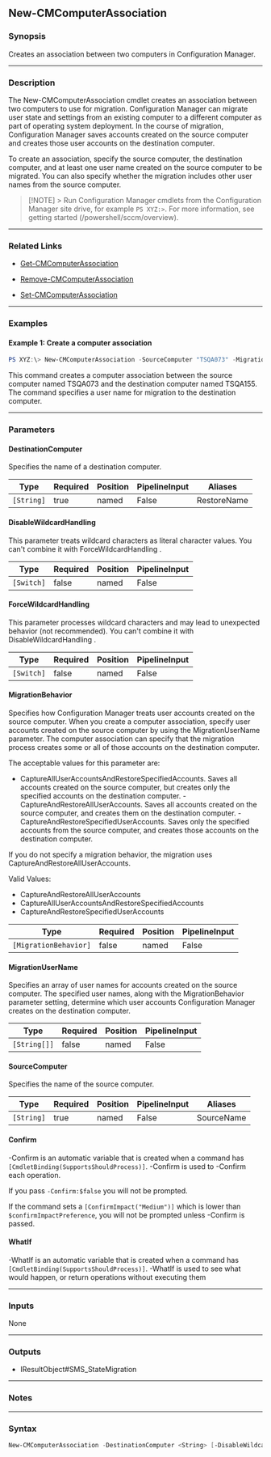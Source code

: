 New-CMComputerAssociation
-------------------------




### Synopsis
Creates an association between two computers in Configuration Manager.



---


### Description

The New-CMComputerAssociation cmdlet creates an association between two computers to use for migration. Configuration Manager can migrate user state and settings from an existing computer to a different computer as part of operating system deployment. In the course of migration, Configuration Manager saves accounts created on the source computer and creates those user accounts on the destination computer.



To create an association, specify the source computer, the destination computer, and at least one user name created on the source computer to be migrated. You can also specify whether the migration includes other user names from the source computer.



> [!NOTE] > Run Configuration Manager cmdlets from the Configuration Manager site drive, for example `PS XYZ:>`. For more information, see getting started (/powershell/sccm/overview).



---


### Related Links
* [Get-CMComputerAssociation](Get-CMComputerAssociation)



* [Remove-CMComputerAssociation](Remove-CMComputerAssociation)



* [Set-CMComputerAssociation](Set-CMComputerAssociation)





---


### Examples
#### Example 1: Create a computer association
```PowerShell
PS XYZ:\> New-CMComputerAssociation -SourceComputer "TSQA073" -MigrationUserName "Contoso-TSQA\ElisaDaugherty" -DestinationComputer "TSQA155"
```
This command creates a computer association between the source computer named TSQA073 and the destination computer named TSQA155. The command specifies a user name for migration to the destination computer.


---


### Parameters
#### **DestinationComputer**

Specifies the name of a destination computer.






|Type      |Required|Position|PipelineInput|Aliases    |
|----------|--------|--------|-------------|-----------|
|`[String]`|true    |named   |False        |RestoreName|



#### **DisableWildcardHandling**

This parameter treats wildcard characters as literal character values. You can't combine it with ForceWildcardHandling .






|Type      |Required|Position|PipelineInput|
|----------|--------|--------|-------------|
|`[Switch]`|false   |named   |False        |



#### **ForceWildcardHandling**

This parameter processes wildcard characters and may lead to unexpected behavior (not recommended). You can't combine it with DisableWildcardHandling .






|Type      |Required|Position|PipelineInput|
|----------|--------|--------|-------------|
|`[Switch]`|false   |named   |False        |



#### **MigrationBehavior**

Specifies how Configuration Manager treats user accounts created on the source computer. When you create a computer association, specify user accounts created on the source computer by using the MigrationUserName parameter. The computer association can specify that the migration process creates some or all of those accounts on the destination computer.


The acceptable values for this parameter are:


* CaptureAllUserAccountsAndRestoreSpecifiedAccounts. Saves all accounts created on the source computer, but creates only the specified accounts on the destination computer. - CaptureAndRestoreAllUserAccounts. Saves all accounts created on the source computer, and creates them on the destination computer. - CaptureAndRestoreSpecifiedUserAccounts. Saves only the specified accounts from the source computer, and creates those accounts on the destination computer.


If you do not specify a migration behavior, the migration uses CaptureAndRestoreAllUserAccounts.



Valid Values:

* CaptureAndRestoreAllUserAccounts
* CaptureAllUserAccountsAndRestoreSpecifiedAccounts
* CaptureAndRestoreSpecifiedUserAccounts






|Type                 |Required|Position|PipelineInput|
|---------------------|--------|--------|-------------|
|`[MigrationBehavior]`|false   |named   |False        |



#### **MigrationUserName**

Specifies an array of user names for accounts created on the source computer. The specified user names, along with the MigrationBehavior parameter setting, determine which user accounts Configuration Manager creates on the destination computer.






|Type        |Required|Position|PipelineInput|
|------------|--------|--------|-------------|
|`[String[]]`|false   |named   |False        |



#### **SourceComputer**

Specifies the name of the source computer.






|Type      |Required|Position|PipelineInput|Aliases   |
|----------|--------|--------|-------------|----------|
|`[String]`|true    |named   |False        |SourceName|



#### **Confirm**
-Confirm is an automatic variable that is created when a command has ```[CmdletBinding(SupportsShouldProcess)]```.
-Confirm is used to -Confirm each operation.

If you pass ```-Confirm:$false``` you will not be prompted.


If the command sets a ```[ConfirmImpact("Medium")]``` which is lower than ```$confirmImpactPreference```, you will not be prompted unless -Confirm is passed.

#### **WhatIf**
-WhatIf is an automatic variable that is created when a command has ```[CmdletBinding(SupportsShouldProcess)]```.
-WhatIf is used to see what would happen, or return operations without executing them


---


### Inputs
None





---


### Outputs
* IResultObject#SMS_StateMigration






---


### Notes




---


### Syntax
```PowerShell
New-CMComputerAssociation -DestinationComputer <String> [-DisableWildcardHandling] [-ForceWildcardHandling] [-MigrationBehavior {CaptureAndRestoreAllUserAccounts | CaptureAllUserAccountsAndRestoreSpecifiedAccounts | CaptureAndRestoreSpecifiedUserAccounts}] [-MigrationUserName <String[]>] -SourceComputer <String> [-Confirm] [-WhatIf] [<CommonParameters>]
```
